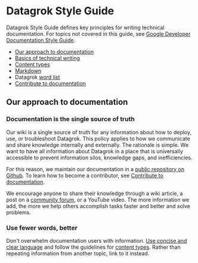 # Datagrok Style Guide

Datagrok Style Guide defines key principles for writing technical documentation. For topics not covered in this guide, see [Google Developer Documentation Style Guide](https://developers.google.com/style).

- [Our approach to documentation](##our-approach-to-documentation)
- [Basics of technical writing](../contribute%20to%20docs/basics-of-technical-writing.md)
- [Content types](../contribute%20to%20docs/content-types.md)
- [Markdown](link)
- Datagrok [word list](../contribute%20to%20docs/word-list.md)
- [Contribute to documentation](link)

## Our approach to documentation

### Documentation is the single source of truth

Our wiki is a single source of truth for any information about how to deploy, use, or troubleshoot Datagrok. This policy applies to how we communicate and share knowledge internally and externally. The rationale is simple. We want to have all information about Datagrok in a place that is universally accessible to prevent information silos, knowledge gaps, and inefficiencies.

For this reason, we maintain our documentation in a [public repository on Github](https://github.com/datagrok-ai/public/tree/master/help). To learn how to become a contributor, see [Contribute to documentation](link).

We encourage anyone to share their knowledge through a wiki article, a post on a [community forum](link), or a YouTube video. The more information we add, the more we help others accomplish tasks faster and better and solve problems.

### Use fewer words, better

Don't overwhelm documentation users with information. [Use concise and clear language](link) and follow the guidelines for [content types](link). Rather than repeating information from another topic, link to it instead.
